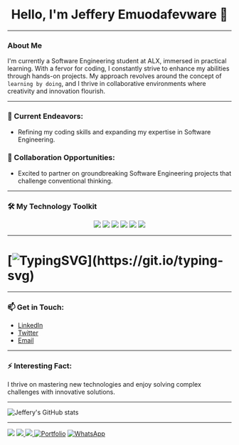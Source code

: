 <h1 align="center">
  Hello, I'm Jeffery Emuodafevware 👋
</h1>

---

### About Me

I'm currently a Software Engineering student at ALX, immersed in practical learning. With a fervor for coding, I constantly strive to enhance my abilities through hands-on projects. My approach revolves around the concept of `learning by doing`, and I thrive in collaborative environments where creativity and innovation flourish.

---

### 🔭 Current Endeavors:
- Refining my coding skills and expanding my expertise in Software Engineering.
  
### 🤝 Collaboration Opportunities:
- Excited to partner on groundbreaking Software Engineering projects that challenge conventional thinking.

---

### 🛠️ My Technology Toolkit

<p align="center">
  <img src="https://img.shields.io/badge/-Python-3776AB?style=for-the-badge&logo=python&logoColor=white" />
  <img src="https://img.shields.io/badge/-GitHub-181717?style=for-the-badge&logo=github&logoColor=white" />
  <img src="https://img.shields.io/badge/-C-00599C?style=for-the-badge&logo=c&logoColor=white" />
  <img src="https://img.shields.io/badge/-MySQL-4479A1?style=for-the-badge&logo=mysql&logoColor=white" />
  <img src="https://img.shields.io/badge/-JavaScript-F7DF1E?style=for-the-badge&logo=javascript&logoColor=black" />
  <img src="https://img.shields.io/badge/-Flask-000000?style=for-the-badge&logo=flask&logoColor=white" />
</p>

---

# [![TypingSVG](https://readme-typing-svg.demolab.com?lines=Welcome+to+My+Profile;I+am+Jeffery+Emuodafevware;Passionate+About+Innovation;I+Master+Skills+Through+Practical+Experience.)](https://git.io/typing-svg)

---

### 📫 Get in Touch:

- [LinkedIn](https://linkedin.com/in/jeffery-emuodafevware)
- [Twitter](https://twitter.com/goldenjeffemp)
- [Email](mailto:jeffemuodafe124@gmail.com)

---

### ⚡ Interesting Fact:
I thrive on mastering new technologies and enjoy solving complex challenges with innovative solutions.

---

![Jeffery's GitHub stats](https://github-readme-stats.vercel.app/api?username=YOUR_GITHUB_USERNAME&show_icons=true&theme=radical)

---

![](https://komarev.com/ghpvc/?username=YOUR_GITHUB_USERNAME&style=for-the-badge&color=blue&labelColor=000000)
<a href="https://www.github.com/YOUR_GITHUB_USERNAME" target="_blank" rel="noreferrer">
  <img src="https://img.shields.io/github/followers/YOUR_GITHUB_USERNAME?logo=github&style=for-the-badge&color=0C7DBE&labelColor=000000" />
</a>
<a href="https://www.twitter.com/YOUR_TWITTER_USERNAME" target="_blank" rel="noreferrer">
  <img src="https://img.shields.io/twitter/follow/YOUR_TWITTER_USERNAME?logo=twitter&style=for-the-badge&color=0C7DBE&labelColor=000000" />
</a>
[![Portfolio](https://img.shields.io/badge/my_portfolio-000?style=for-the-badge&logo=ko-fi&logoColor=white)](https://YOUR_PORTFOLIO_LINK)
[![WhatsApp](https://img.shields.io/badge/WhatsApp-25D366?style=for-the-badge&logo=whatsapp&logoColor=white)](https://wa.me/YOUR_PHONE_NUMBER)
